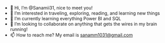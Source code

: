 - 👋 Hi, I’m @Sanamii31, nice to meet you!
- 👀 I’m interested in traveling, exploring, reading, and learning new things
- 🌱 I’m currently learning everything Power BI and SQL 
- 💞️ I’m looking to collaborate on anything that gets the wires in my brain running! 
- 📫 How to reach me? My email is sanamm1031@gmail.com

<!---
Sanamii31/Sanamii31 is a ✨ special ✨ repository because its `README.md` (this file) appears on your GitHub profile.
You can click the Preview link to take a look at your changes.
--->
